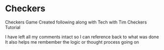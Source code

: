# Checkers
Checkers Game
Created following along with Tech with Tim Checkers Tutorial

I have left all my comments intact so I can reference back to what was done
It also helps me rembember the logic or thought process going on
